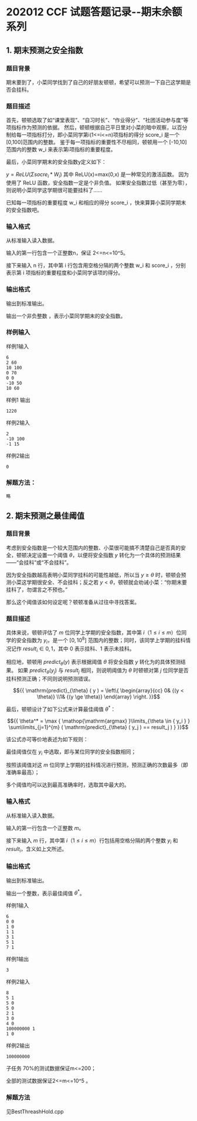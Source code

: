 # 202012 CCF 试题答题记录--期末余额系列
## 1. 期末预测之安全指数
### 题目背景
期末要到了，小菜同学找到了自己的好朋友顿顿，希望可以预测一下自己这学期是否会挂科。

### 题目描述
首先，顿顿选取了如“课堂表现”、“自习时长”、“作业得分”、“社团活动参与度”等  项指标作为预测的依据。
然后，顿顿根据自己平日里对小菜的暗中观察，以百分制给每一项指标打分，即小菜同学第i(1<=i<=n)项指标的得分 score_i
 是一个[0,100]范围内的整数。
鉴于每一项指标的重要性不尽相同，顿顿用一个 [-10,10]范围内的整数 w_i
 来表示第i项指标的重要程度。

最后，小菜同学期末的安全指数y定义如下：
 
$y=ReLU(\Sigma socre_i * W_i)$
其中 ReLU(x)=max(0,x) 是一种常见的激活函数。
因为使用了 ReLU 函数，安全指数一定是个非负值。
如果安全指数过低（甚至为零），则说明小菜同学这学期很可能要挂科了……

已知每一项指标的重要程度 w_i
 和相应的得分 score_i
，快来算算小菜同学期末的安全指数吧。

### 输入格式
从标准输入读入数据。

输入的第一行包含一个正整数n，保证 2<=n<=10^5。

接下来输入  n 行，其中第 i 行包含用空格分隔的两个整数 w_i
 和 score_i
，分别表示第 i 项指标的重要程度和小菜同学该项的得分。

### 输出格式
输出到标准输出。

输出一个非负整数 ，表示小菜同学期末的安全指数。

### 样例输入
样例1输入
```
6
2 60
10 100
0 70
0 0
-10 50
10 60
```
样例1 输出
```
1220
```

样例2输入
```
2
-10 100
-1 15
```

样例2输出
```
0
```

### 解题方法：
```
略
```

## 2. 期末预测之最佳阈值
### 题目背景
考虑到安全指数是一个较大范围内的整数、小菜很可能搞不清楚自己是否真的安全，顿顿决定设置一个阈值 $\theta$，以便将安全指数 $y$ 转化为一个具体的预测结果——“会挂科”或“不会挂科”。

因为安全指数越高表明小菜同学挂科的可能性越低，所以当 $y \ge \theta$ 时，顿顿会预测小菜这学期很安全、不会挂科；反之若 $y < \theta$，顿顿就会劝诫小菜：“你期末要挂科了，勿谓言之不预也。”

那么这个阈值该如何设定呢？顿顿准备从过往中寻找答案。

### 题目描述
具体来说，顿顿评估了 $m$ 位同学上学期的安全指数，其中第 $i$（$1 \le i \le m$）位同学的安全指数为 $y_i$，是一个 $[ 0, 10^8 ]$ 范围内的整数；同时，该同学上学期的挂科情况记作 $result_i \in { 0, 1 }$，其中 $0$ 表示挂科、$1$ 表示未挂科。

相应地，顿顿用 $predict_{\theta} ( y )$ 表示根据阈值 $\theta$ 将安全指数 $y$ 转化为的具体预测结果。
如果 $predict_{\theta} ( y_j )$ 与 $result_j$ 相同，则说明阈值为 $\theta$ 时顿顿对第 $j$ 位同学是否挂科预测正确；不同则说明预测错误。

$${{
\mathrm{predict}_{\theta} ( y ) = \left\{
\begin{array}{cc}
0& {(y < \theta)}
\\1& {(y \ge \theta)}
\end{array}
\right.
}}$$

最后，顿顿设计了如下公式来计算最佳阈值 $\theta^*$：

$${{
\theta^* = \max { \mathop{\mathrm{argmax} }\limits_{\theta \in { y_i } } \sum\limits_{j=1}^{m} ( \mathrm{predict}_{\theta} ( y_j ) == result_j ) }
}}$$

该公式亦可等价地表述为如下规则：

最佳阈值仅在 ${ y_i }$ 中选取，即与某位同学的安全指数相同；

按照该阈值对这 $m$ 位同学上学期的挂科情况进行预测，预测正确的次数最多（即准确率最高）；

多个阈值均可以达到最高准确率时，选取其中最大的。

### 输入格式
从标准输入读入数据。

输入的第一行包含一个正整数 $m$。

接下来输入 $m$ 行，其中第 $i$（$1 \le i \le m$）行包括用空格分隔的两个整数 $y_i$ 和 $result_i$，含义如上文所述。

### 输出格式
输出到标准输出。

输出一个整数，表示最佳阈值 $\theta^*$。

样例1输入
```
6
0 0
1 0
1 1
3 1
5 1
7 1
```

样例1输出
```
3
```

样例2输入
```
8
5 1
5 0
5 0
2 1
3 0
4 0
100000000 1
1 0
```

样例2输出
```
100000000
```

子任务
 70%的测试数据保证m<=200；

全部的测试数据保证2<=m<=10^5 。

### 解题方法
见BestThreashHold.cpp
